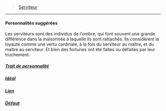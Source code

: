 ﻿---
!Items
Id: background_serviteur_hd.md#personnalités-suggérées
ParentLink: background_serviteur_hd.md#serviteur
Name: Personnalités suggérées
ParentName: Serviteur
NameLevel: 4
Attributes: {}
Description: >+
  Les serviteurs sont des individus de l'ombre, qui font souvent une grande différence dans la maisonnée à laquelle ils sont rattachés. Ils considèrent la loyauté comme une vertu cardinale, à la fois du serviteur au maître, et du maître au serviteur. Et bien des fortunes ont été faites ou défaites par leur truchement.

---
> [Serviteur](hd_background_serviteur.md)

---

#### Personnalités suggérées

Les serviteurs sont des individus de l'ombre, qui font souvent une grande différence dans la maisonnée à laquelle ils sont rattachés. Ils considèrent la loyauté comme une vertu cardinale, à la fois du serviteur au maître, et du maître au serviteur. Et bien des fortunes ont été faites ou défaites par leur truchement.



##### [Trait de personnalité](hd_background_serviteur_trait_de_personnalite.md)



##### [Idéal](hd_background_serviteur_ideal.md)



##### [Lien](hd_background_serviteur_lien.md)



##### [Défaut](hd_background_serviteur_defaut.md)

